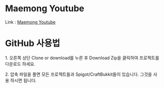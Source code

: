 <h1>Maemong Youtube</h1>
<p>Link : <a href="https://www.youtube.com/channel/UCxNRTF3pzX2HEAtnY-gI4cA" target="_blank">Maemong Youtube</a></p>
<h1>GitHub 사용법</h1>
<p>1. 오른쪽 상단 Clone or download를 누른 후 Download Zip을 클릭하여 프로젝트를 다운로드 하세요.</p>
<p>2. 압축 파일을 풀면 모든 프로젝트들과 Spigot/CraftBukkit들이 있습니다. 그것을 사용 하시면 됩니다.</p>